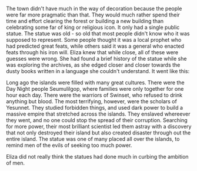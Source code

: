 The town didn't have much in the way of decoration because the people were far more pragmatic than that. They would much rather spend their time and effort clearing the forest or building a new building than celebrating some far of king or religious icon. It only had a single public statue. The statue was old - so old that most people didn't know who it was supposed to represent. Some people thought it was a local prophet who had predicted great feats, while others said it was a general who enacted feats through his iron will. Eliza knew that while close, all of these were guesses were wrong. She had found a brief history of the statue while she was exploring the archives, as she edged closer and closer towards the dusty books written in a language she couldn't understand. It went like this: 

Long ago the islands were filled with many great cultures. There were the Day Night people Seumulilgop, where families were only together for one hour each day. There were the warriors of Swinset, who refused to drink anything but blood. The most terrifying, however, were the scholars of Yesunnet. They studied forbidden things, and used dark power to build a massive empire that stretched across the islands. They enslaved whereever they went, and no one could stop the spread of their corruption. Searching for more power, their most brilliant scientist led them astray with a discovery that not only destroyed their island but also created disaster through out the entire island. The statue was one of many placed all over the islands, to remind men of the evils of seeking too much power.

Eliza did not really think the statues had done much in curbing the ambition of men.   
